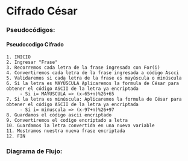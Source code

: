 # Cifrado César

### Pseudocódigos:

#### Pseudocodigo Cifrado
    1. INICIO
    2. Ingresar "Frase"
    3. Recorremos cada letra de la frase ingresada con For(i)
    4. Convertiremos cada letra de la frase ingresada a código Ascci
    5. Validaremos si cada letra de la frase es mayúscula o minúscula
    6. Si la letra es MAYÚSCULA Aplicaremos la formula de César para obtener el código ASCII de la letra ya encriptada
         - Si i= MAYUSCULA => (x-65+n)%26+65
    7. Si la letra es minúscula: Aplicaremos la formula de César para obtener el código ASCII de la letra ya encriptada
         - Si i= minuscula => (x-97+n)%26+97
    8. Guardamos el código ascii encriptado
    9. Convertiremos el codigo encriptado a letra
    10. Guardamos la letra convertida en una nueva variable
    11. Mostramos nuestra nueva frase encriptada
    12. FIN




### Diagrama de Flujo:
    